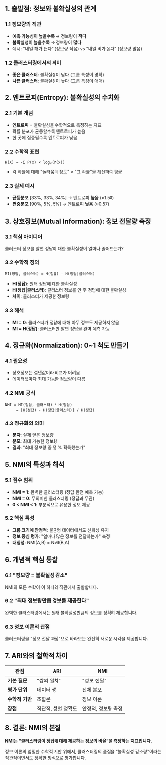 ## 1. 출발점: 정보와 불확실성의 관계

### 1.1 정보량의 직관
- **예측 가능성이 높을수록** → 정보량이 **적다**
- **불확실성이 높을수록** → 정보량이 **많다**
- 예시: "내일 해가 뜬다" (정보량 적음) vs "내일 비가 온다" (정보량 많음)

### 1.2 클러스터링에서의 의미
- **좋은 클러스터**: 불확실성이 낮다 (그룹 특성이 명확)
- **나쁜 클러스터**: 불확실성이 높다 (그룹 특성이 애매)

## 2. 엔트로피(Entropy): 불확실성의 수치화

### 2.1 기본 개념
- **엔트로피** = 불확실성을 수학적으로 측정하는 지표
- 확률 분포가 균등할수록 엔트로피가 높음
- 한 곳에 집중될수록 엔트로피가 낮음

### 2.2 수학적 표현
```
H(X) = -Σ P(x) × log₂(P(x))
```
- 각 확률에 대해 "놀라움의 정도" × "그 확률"을 계산하여 평균

### 2.3 실제 예시
- **균등분포** [33%, 33%, 34%] → 엔트로피 **높음** (≈1.58)
- **편중분포** [90%, 5%, 5%] → 엔트로피 **낮음** (≈0.57)

## 3. 상호정보(Mutual Information): 정보 전달량 측정

### 3.1 핵심 아이디어
클러스터 정보를 알면 정답에 대한 불확실성이 얼마나 줄어드는가?

### 3.2 수학적 정의
```
MI(정답, 클러스터) = H(정답) - H(정답|클러스터)
```
- **H(정답)**: 원래 정답에 대한 불확실성
- **H(정답|클러스터)**: 클러스터 정보를 안 후 정답에 대한 불확실성
- **차이**: 클러스터가 제공한 정보량

### 3.3 해석
- **MI = 0**: 클러스터가 정답에 대해 아무 정보도 제공하지 않음
- **MI = H(정답)**: 클러스터만 알면 정답을 완벽 예측 가능

## 4. 정규화(Normalization): 0~1 척도 만들기

### 4.1 필요성
- 상호정보는 절댓값이라 비교가 어려움
- 데이터셋마다 최대 가능한 정보량이 다름

### 4.2 NMI 공식
```
NMI = MI(정답, 클러스터) / H(정답)
     = [H(정답) - H(정답|클러스터)] / H(정답)
```

### 4.3 정규화의 의미
- **분자**: 실제 얻은 정보량
- **분모**: 최대 가능한 정보량
- **결과**: "최대 정보량 중 몇 % 획득했는가"

## 5. NMI의 특성과 해석

### 5.1 점수 범위
- **NMI = 1**: 완벽한 클러스터링 (정답 완전 예측 가능)
- **NMI = 0**: 무의미한 클러스터링 (정답과 무관)
- **0 < NMI < 1**: 부분적으로 유용한 정보 제공

### 5.2 핵심 특성
- **그룹 크기에 안정적**: 불균형 데이터에서도 신뢰성 유지
- **정보 중심 평가**: "얼마나 많은 정보를 전달하는가" 측정
- **대칭성**: NMI(A,B) = NMI(B,A)

## 6. 개념적 핵심 통찰

### 6.1 "정보량 = 불확실성 감소"
NMI의 모든 수학이 이 하나의 직관에서 출발합니다.

### 6.2 "최대 정보량만큼 정보를 제공한다"
완벽한 클러스터링에서는 원래 불확실성만큼의 정보를 정확히 제공합니다.

### 6.3 정보 이론적 관점
클러스터링을 "정보 전달 과정"으로 바라보는 완전히 새로운 시각을 제공합니다.

## 7. ARI와의 철학적 차이

| 관점 | ARI | NMI |
|------|-----|-----|
| **기본 질문** | "쌍의 일치" | "정보 전달" |
| **평가 단위** | 데이터 쌍 | 전체 분포 |
| **수학적 기반** | 조합론 | 정보 이론 |
| **장점** | 직관적, 쌍별 정확도 | 안정적, 정보량 측정 |

## 8. 결론: NMI의 본질

**NMI는 "클러스터링이 정답에 대해 제공하는 정보의 비율"을 측정하는 지표입니다.**

정보 이론의 엄밀한 수학적 기반 위에서, 클러스터링의 품질을 "불확실성 감소량"이라는 직관적이면서도 정확한 방식으로 평가합니다.